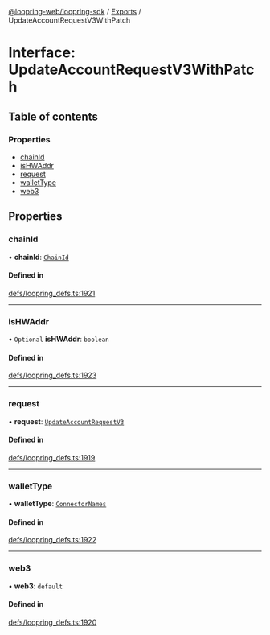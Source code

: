 [@loopring-web/loopring-sdk](../README.md) / [Exports](../modules.md) / UpdateAccountRequestV3WithPatch

# Interface: UpdateAccountRequestV3WithPatch

## Table of contents

### Properties

- [chainId](UpdateAccountRequestV3WithPatch.md#chainid)
- [isHWAddr](UpdateAccountRequestV3WithPatch.md#ishwaddr)
- [request](UpdateAccountRequestV3WithPatch.md#request)
- [walletType](UpdateAccountRequestV3WithPatch.md#wallettype)
- [web3](UpdateAccountRequestV3WithPatch.md#web3)

## Properties

### chainId

• **chainId**: [`ChainId`](../enums/ChainId.md)

#### Defined in

[defs/loopring_defs.ts:1921](https://github.com/Loopring/loopring_sdk/blob/cd42b57/src/defs/loopring_defs.ts#L1921)

___

### isHWAddr

• `Optional` **isHWAddr**: `boolean`

#### Defined in

[defs/loopring_defs.ts:1923](https://github.com/Loopring/loopring_sdk/blob/cd42b57/src/defs/loopring_defs.ts#L1923)

___

### request

• **request**: [`UpdateAccountRequestV3`](UpdateAccountRequestV3.md)

#### Defined in

[defs/loopring_defs.ts:1919](https://github.com/Loopring/loopring_sdk/blob/cd42b57/src/defs/loopring_defs.ts#L1919)

___

### walletType

• **walletType**: [`ConnectorNames`](../enums/ConnectorNames.md)

#### Defined in

[defs/loopring_defs.ts:1922](https://github.com/Loopring/loopring_sdk/blob/cd42b57/src/defs/loopring_defs.ts#L1922)

___

### web3

• **web3**: `default`

#### Defined in

[defs/loopring_defs.ts:1920](https://github.com/Loopring/loopring_sdk/blob/cd42b57/src/defs/loopring_defs.ts#L1920)
